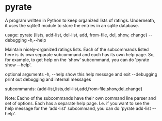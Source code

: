 # pyrate
A program written in Python to keep organized lists of ratings. Underneath, it uses the sqlite3 module to store the entries in an sqlite database.


usage: 
     pyrate  {lists, add-list, del-list, add, from-file, del, show, change}
             --debugging
             -h,--help

Maintain nicely-organized ratings lists.
Each of the subcommands listed here is its own separate subcommand and each has its own help page. So, for example, to get help on the 'show' subcommand, you can do 'pyrate show --help'.

optional arguments
-h, --help            show this help message and exit
--debugging           print out debugging and internal messages

subcommands:
     {add-list,lists,del-list,add,from-file,show,del,change}




Note: 
Eacho of the subcommands have their own command line parser and set of options. Each has a separate help page. 
I.e. if you want to see the help message for the 'add-list' subcommand, you can do 'pyrate add-list --help'.
